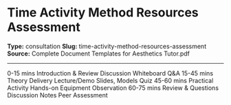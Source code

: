 # Time Activity Method Resources Assessment

**Type:** consultation
**Slug:** time-activity-method-resources-assessment
**Source:** Complete Document Templates for Aesthetics Tutor.pdf

---

0-15 mins Introduction & Review Discussion Whiteboard Q&A
15-45 mins Theory Delivery Lecture/Demo Slides, Models Quiz
45-60 mins Practical Activity Hands-on Equipment Observation
60-75 mins Review & Questions Discussion Notes Peer Assessment